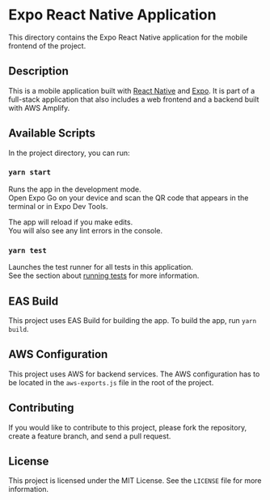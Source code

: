 # Expo React Native Application

This directory contains the Expo React Native application for the mobile frontend of the project.

## Description

This is a mobile application built with [React Native](https://reactnative.dev/) and [Expo](https://expo.dev/). It is part of a full-stack application that also includes a web frontend and a backend built with AWS Amplify.

## Available Scripts

In the project directory, you can run:

### `yarn start`

Runs the app in the development mode.\
Open Expo Go on your device and scan the QR code that appears in the terminal or in Expo Dev Tools.

The app will reload if you make edits.\
You will also see any lint errors in the console.

### `yarn test`

Launches the test runner for all tests in this application.\
See the section about [running tests](https://jestjs.io/docs/getting-started) for more information.

## EAS Build

This project uses EAS Build for building the app. To build the app, run `yarn build`.

## AWS Configuration

This project uses AWS for backend services. The AWS configuration has to be located in the `aws-exports.js` file in the root of the project.

## Contributing

If you would like to contribute to this project, please fork the repository, create a feature branch, and send a pull request.

## License

This project is licensed under the MIT License. See the `LICENSE` file for more information.
